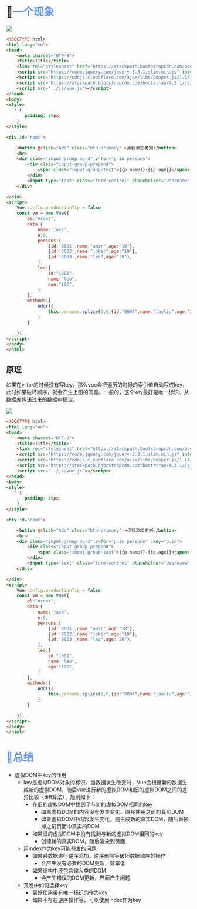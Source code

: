 # 🛴<font color='cornflowerblue'>一个现象</font>

![](https://note-1302735599.cos.ap-guangzhou.myqcloud.com/VueBase/chapter1/vue_key.gif)

```html
<!DOCTYPE html>
<html lang="en">
<head>
    <meta charset="UTF-8">
    <title>Title</title>
    <link rel="stylesheet" href="https://stackpath.bootstrapcdn.com/bootstrap/4.3.1/css/bootstrap.min.css" integrity="sha384-ggOyR0iXCbMQv3Xipma34MD+dH/1fQ784/j6cY/iJTQUOhcWr7x9JvoRxT2MZw1T" crossorigin="anonymous">
    <script src="https://code.jquery.com/jquery-3.3.1.slim.min.js" integrity="sha384-q8i/X+965DzO0rT7abK41JStQIAqVgRVzpbzo5smXKp4YfRvH+8abtTE1Pi6jizo" crossorigin="anonymous"></script>
    <script src="https://cdnjs.cloudflare.com/ajax/libs/popper.js/1.14.7/umd/popper.min.js" integrity="sha384-UO2eT0CpHqdSJQ6hJty5KVphtPhzWj9WO1clHTMGa3JDZwrnQq4sF86dIHNDz0W1" crossorigin="anonymous"></script>
    <script src="https://stackpath.bootstrapcdn.com/bootstrap/4.3.1/js/bootstrap.min.js" integrity="sha384-JjSmVgyd0p3pXB1rRibZUAYoIIy6OrQ6VrjIEaFf/nJGzIxFDsf4x0xIM+B07jRM" crossorigin="anonymous"></script>
    <script src="../js/vue.js"></script>
</head>
<body>
<style>
   * {
       padding: 10px;
    }
</style>

<div id="root">

    <button @click="Add" class="btn-primary" >点我添加老刘</button>
    <hr>
    <div class="input-group mb-3" v-for="p in persons">
        <div class="input-group-prepend">
            <span class="input-group-text">{{p.name}}-{{p.age}}</span>
        </div>
        <input type="text" class="form-control" placeholder="Username" aria-label="Username" aria-describedby="basic-addon1" style="margin-top: 10px">
    </div>

</div>
<script>
    Vue.config.productionTip = false
    const vm = new Vue({
        el:"#root",
        data:{
            name:'jack',
            n:0,
            persons:[
                {id:'0001',name:"amir",age:"18"},
                {id:'0002',name:"joker",age:"19"},
                {id:'0003',name:"leo",age:"20"},
            ],
            leo:{
                id:"1001",
                name:"leo",
                age:"100",
            }
        },
        methods:{
            Add(){
                this.persons.splice(0,0,{id:"0004",name:"laoliu",age:"20"})
            }
        }

    })
</script>
</body>
</html>
```

## 原理

如果在v-for的时候没有写key，那么vue会把遍历的时候的索引值自动写成key，此时如果破坏顺序，就会产生上图的问题。一般的，这个key最好是唯一标识、从数据库传递过来的数据中指定。

![](https://note-1302735599.cos.ap-guangzhou.myqcloud.com/VueBase/chapter1/key_principle.png)

```html
<!DOCTYPE html>
<html lang="en">
<head>
    <meta charset="UTF-8">
    <title>Title</title>
    <link rel="stylesheet" href="https://stackpath.bootstrapcdn.com/bootstrap/4.3.1/css/bootstrap.min.css" integrity="sha384-ggOyR0iXCbMQv3Xipma34MD+dH/1fQ784/j6cY/iJTQUOhcWr7x9JvoRxT2MZw1T" crossorigin="anonymous">
    <script src="https://code.jquery.com/jquery-3.3.1.slim.min.js" integrity="sha384-q8i/X+965DzO0rT7abK41JStQIAqVgRVzpbzo5smXKp4YfRvH+8abtTE1Pi6jizo" crossorigin="anonymous"></script>
    <script src="https://cdnjs.cloudflare.com/ajax/libs/popper.js/1.14.7/umd/popper.min.js" integrity="sha384-UO2eT0CpHqdSJQ6hJty5KVphtPhzWj9WO1clHTMGa3JDZwrnQq4sF86dIHNDz0W1" crossorigin="anonymous"></script>
    <script src="https://stackpath.bootstrapcdn.com/bootstrap/4.3.1/js/bootstrap.min.js" integrity="sha384-JjSmVgyd0p3pXB1rRibZUAYoIIy6OrQ6VrjIEaFf/nJGzIxFDsf4x0xIM+B07jRM" crossorigin="anonymous"></script>
    <script src="../js/vue.js"></script>
</head>
<body>
<style>
   * {
       padding: 10px;
    }
</style>

<div id="root">

    <button @click="Add" class="btn-primary" >点我添加老刘</button>
    <hr>
    <div class="input-group mb-3" v-for="p in persons" :key="p.id">
        <div class="input-group-prepend">
            <span class="input-group-text">{{p.name}}-{{p.age}}</span>
        </div>
        <input type="text" class="form-control" placeholder="Username" aria-label="Username" aria-describedby="basic-addon1" style="margin-top: 10px">
    </div>

</div>
<script>
    Vue.config.productionTip = false
    const vm = new Vue({
        el:"#root",
        data:{
            name:'jack',
            n:0,
            persons:[
                {id:'0001',name:"amir",age:"18"},
                {id:'0002',name:"joker",age:"19"},
                {id:'0003',name:"leo",age:"20"},
            ],
            leo:{
                id:"1001",
                name:"leo",
                age:"100",
            }
        },
        methods:{
            Add(){
                this.persons.splice(0,0,{id:"0004",name:"laoliu",age:"20"})
            }
        }

    })
</script>
</body>
</html>
```

# <font color='cornflowerblue'>🚩总结</font>

- 虚拟DOM中key的作用
  - key是虚拟DOM对象的标识，当数据发生改变时，Vue会根据新的数据生成新的虚拟DOM，随后vue进行新的虚拟DOM和旧的虚拟DOM之间的差异比较（diff算法），规则如下：
    - 在旧的虚拟DOM中找到了与新的虚拟DOM相同的key
      - 如果虚拟DOM的内容没有发生变化，直接使用之前的真实DOM
      - 如果虚拟DOM中内容发生变化，则生成新的真实DOM，随后替换掉之前页面中真实的DOM
    - 如果旧的虚拟DOM中没有找到与新的虚拟DOM相同的key
      - 创建新的真实DOM，随后渲染到页面
  - 用index作为key可能引发的问题
    - 如果对数据进行逆序添加、逆序删除等破坏数据顺序的操作
      - 会产生没有必要的DOM更新，效率低
    - 如果结构中还包含输入类的DOM
      - 会产生错误的DOM更新，界面产生问题
  - 开发中如何选择key
    - 最好使用带有唯一标识的作为key
    - 如果不存在逆序操作等，可以使用index作为key
